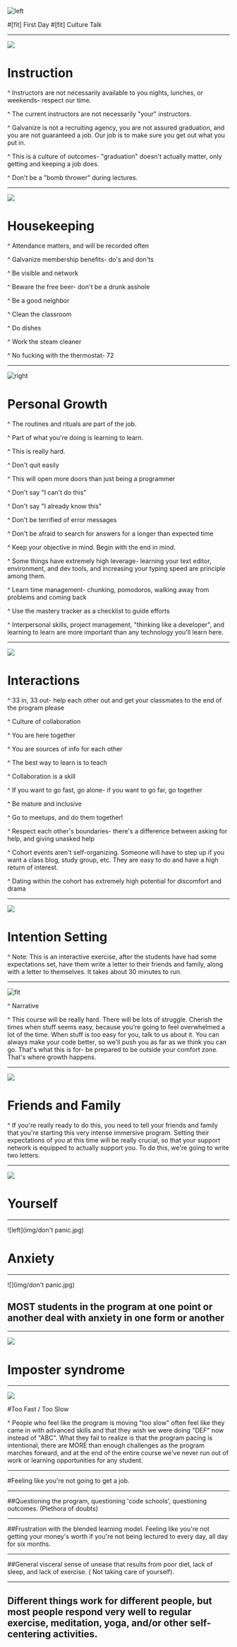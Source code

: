 ![left](img/galvanize.png)

#[fit] First Day 
#[fit] Culture Talk

---

![](img/Teaching.jpg)

# Instruction

^ Instructors are not necessarily available to you nights, lunches, or weekends- respect our time.

^ The current instructors are not necessarily "your" instructors.

^ Galvanize is not a recruiting agency, you are not assured graduation, and you are not guaranteed a job.  Our job is to make sure you get out what you put in.

^ This is a culture of outcomes- "graduation" doesn't actually matter, only getting and keeping a job does.

^ Don't be a "bomb thrower" during lectures.

---

![](img/dishes.jpg)

# Housekeeping

^ Attendance matters, and will be recorded often

^ Galvanize membership benefits- do's and don'ts

^ Be visible and network

^ Beware the free beer- don't be a drunk asshole

^ Be a good neighbor

^ Clean the classroom

^ Do dishes

^ Work the steam cleaner

^ No fucking with the thermostat- 72

---

![right](img/tree.gif)

# Personal Growth

^ The routines and rituals are part of the job.

^ Part of what you're doing is learning to learn.

^ This is really hard.

^ Don't quit easily

^ This will open more doors than just being a programmer

^ Don't say "I can't do this"

^ Don't say "I already know this"

^ Don't be terrified of error messages

^ Don't be afraid to search for answers for a longer than expected time

^ Keep your objective in mind.  Begin with the end in mind.

^ Some things have extremely high leverage- learning your text editor, environment, and dev tools, and increasing your typing speed are principle among them.

^ Learn time management- chunking, pomodoros, walking away from problems and coming back

^ Use the mastery tracker as a checklist to guide efforts

^ Interpersonal skills, project management, "thinking like a developer", and learning to learn are more important than any technology you'll learn here.

---

![](img/community.jpg)

# Interactions

^ 33 in, 33 out- help each other out and get your classmates to the end of the program please

^ Culture of collaboration

^ You are here together

^ You are sources of info for each other

^ The best way to learn is to teach

^ Collaboration is a skill

^ If you want to go fast, go alone- if you want to go far, go together

^ Be mature and inclusive

^ Go to meetups, and do them together!

^ Respect each other's boundaries- there's a difference between asking for help, and giving unasked help

^ Cohort events aren't self-organizing. Someone will have to step up if you want a class blog, study group, etc. They are easy to do and have a high return of interest.

^ Dating within the cohort has extremely high potential for discomfort and drama

---

![](img/daydream.jpg)

# Intention Setting

^ Note: This is an interactive exercise, after the students have had some expectations set, have them write a letter to their friends and family, along with a letter to themselves. It takes about 30 minutes to run.

---

![fit](img/narrative.jpg)

^ Narrative

^ This course will be really hard. There will be lots of struggle. Cherish the times when stuff seems easy, because you're going to feel overwhelmed a lot of the time. When stuff is too easy for you, talk to us about it. You can always make your code better, so we'll push you as far as we think you can go. That's what this is for- be prepared to be outside your comfort zone. That's where growth happens.

---

![](img/friends.jpg)

# Friends and Family

^ If you're really ready to do this, you need to tell your friends and family that you're starting this very intense immersive program. Setting their expectations of you at this time will be really crucial, so that your support network is equipped to actually support you. To do this, we're going to write two letters.

---

![](img/frustrated.jpg)

# Yourself

---

![left](img/don't panic.jpg)

# Anxiety

---

![](img/don't panic.jpg)

## MOST students in the program at one point or another deal with anxiety in one form or another

---

![](img/imposter.png)

# Imposter syndrome

---

![](img/snail.png)

#Too Fast / Too Slow

^ People who feel like the program is moving "too slow" often feel like they came in with advanced skills and that they wish we were doing "DEF" now instead of "ABC". What they fail to realize is that the program pacing is intentional, there are MORE than enough challenges as the program marches forward, and at the end of the entire course we've never run out of work or learning opportunities for any student.

---

#Feeling like you're not going to get a job.

---

##Questioning the program, questioning 'code schools', questioning outcomes. (Plethora of doubts)

---

##Frustration with the blended learning model. Feeling like you're not getting your money's worth if you're not being lectured to every day, all day for six months.

---

##General visceral sense of unease that results from poor diet, lack of sleep, and lack of exercise. ( Not taking care of yourself).

---

## Different things work for different people, but most people respond very well to regular exercise, meditation, yoga, and/or other self-centering activities.

